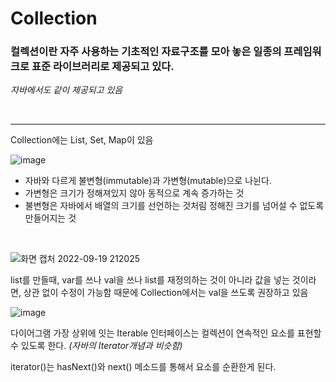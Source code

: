 
# Collection
 
### 컬렉션이란 자주 사용하는 기초적인 자료구조를 모아 놓은 일종의 프레임워크로 표준 라이브러리로 제공되고 있다.
_자바에서도 같이 제공되고 있음_

<br>

---

Collection에는 List, Set, Map이 있음

![image](https://user-images.githubusercontent.com/74912130/191014898-8ca2253e-e822-4322-b558-f9059cbe66c7.png)

- 자바와 다르게 불변형(immutable)과 가변형(mutable)으로 나뉜다.
- 가변형은 크기가 정해져있지 않아 동적으로 계속 증가하는 것
- 불변형은 자바에서 배열의 크기를 선언하는 것처림 정해진 크기를 넘어설 수 없도록 만들어지는 것

<br>

![화면 캡처 2022-09-19 212025](https://user-images.githubusercontent.com/74912130/191015829-d9f5d0ef-f1da-42d9-af20-2e013169a011.jpg)


list를 만들때, var를 쓰나 val을 쓰나 list를 재정의하는 것이 아니라 값을 넣는 것이라면, 상관 없이 수정이 가능함 
때문에 Collection에서는 val을 쓰도록 권장하고 있음


![image](https://user-images.githubusercontent.com/74912130/191016805-fcd655bb-8cf1-4e6d-9c4e-173072757c49.png)


다이어그램 가장 상위에 잇는 Iterable 인터페이스는 컬렉션이 연속적인 요소를 표현할 수 있도록 한다.
_(자바의 Iterator개념과 비슷함)_


iterator()는 hasNext()와 next() 메소드를 통해서 요소를 순환한게 된다.







